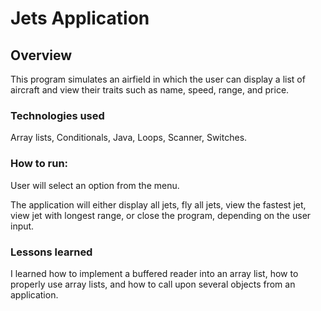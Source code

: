 # Jets Application
## Overview

This program simulates an airfield in which the user can display a list of aircraft and view their traits such as name, speed, range, and price.

### Technologies used

Array lists, Conditionals, Java, Loops, Scanner, Switches.

### How to run:

User will select an option from the menu.

The application will either display all jets, fly all jets, view the fastest jet, view jet with longest range, or close the program, depending on the user input.

### Lessons learned

I learned how to implement a buffered reader into an array list, how to properly use array lists, and how to call upon several objects from an application.
